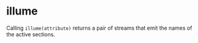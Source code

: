 # illume

Calling `illume(attribute)` returns a pair of streams that emit the names of the active sections.
